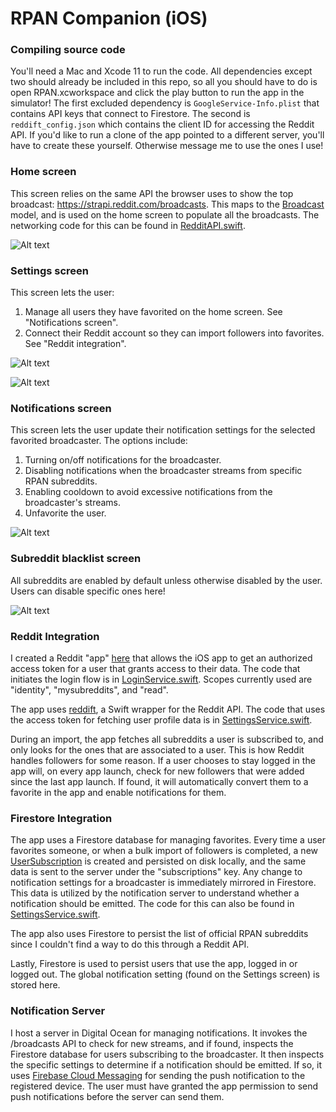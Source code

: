 # RPAN Companion (iOS)

### Compiling source code
You'll need a Mac and Xcode 11 to run the code. All dependencies except two should already be included in this repo, so all you should have to do is open RPAN.xcworkspace and click the play button to run the app in the simulator! The first excluded dependency is  `GoogleService-Info.plist` that contains API keys that connect to Firestore. The second is `reddift_config.json` which contains the client ID for accessing the Reddit API. If you'd like to run a clone of the app pointed to a different server, you'll have to create these yourself. Otherwise message me to use the ones I use!

### Home screen
This screen relies on the same API the browser uses to show the top broadcast: https://strapi.reddit.com/broadcasts. This maps to the [Broadcast](https://github.com/erikvillegas/RPAN-iOS/blob/master/RPAN/Models/Broadcast.swift) model, and is used on the home screen to populate all the broadcasts. The networking code for this can be found in [RedditAPI.swift](https://github.com/erikvillegas/RPAN-iOS/blob/master/RPAN/Networking/RedditAPI.swift).

![Alt text](https://github.com/erikvillegas/RPAN-iOS/blob/master/Screenshots/Home.png?raw=true "Home")

### Settings screen
This screen lets the user:
1. Manage all users they have favorited on the home screen. See "Notifications screen".
2. Connect their Reddit account so they can import followers into favorites. See "Reddit integration".

![Alt text](https://github.com/erikvillegas/RPAN-iOS/blob/master/Screenshots/Settings.png?raw=true "Settings")

![Alt text](https://github.com/erikvillegas/RPAN-iOS/blob/master/Screenshots/SettingsLoggedOut.png?raw=true "SettingsLoggedOut")

### Notifications screen
This screen lets the user update their notification settings for the selected favorited broadcaster. The options include:
1. Turning on/off notifications for the broadcaster.
2. Disabling notifications when the broadcaster streams from specific RPAN subreddits.
3. Enabling cooldown to avoid excessive notifications from the broadcaster's streams.
4. Unfavorite the user.

![Alt text](https://github.com/erikvillegas/RPAN-iOS/blob/master/Screenshots/Notifications.png?raw=true "Notifications")

### Subreddit blacklist screen
All subreddits are enabled by default unless otherwise disabled by the user. Users can disable specific ones here!

![Alt text](https://github.com/erikvillegas/RPAN-iOS/blob/master/Screenshots/SubredditBlacklist.png?raw=true "Subreddit Blacklist")

### Reddit Integration
I created a Reddit "app" [here](https://old.reddit.com/prefs/apps/) that allows the iOS app to get an authorized access token for a user that grants access to their data. The code that initiates the login flow is in [LoginService.swift](https://github.com/erikvillegas/RPAN-iOS/blob/master/RPAN/Services/LoginService.swift). Scopes currently used are "identity", "mysubreddits", and "read".

The app uses [reddift](https://github.com/sonsongithub/reddift), a Swift wrapper for the Reddit API. The code that uses the access token for fetching user profile data is in [SettingsService.swift](https://github.com/erikvillegas/RPAN-iOS/blob/master/RPAN/Services/SettingsService.swift). 

During an import, the app fetches all subreddits a user is subscribed to, and only looks for the ones that are associated to a user. This is how Reddit handles followers for some reason. If a user chooses to stay logged in the app will, on every app launch, check for new followers that were added since the last app launch. If found, it will automatically convert them to a favorite in the app and enable notifications for them.

### Firestore Integration
The app uses a Firestore database for managing favorites. Every time a user favorites someone, or when a bulk import of followers is completed, a new [UserSubscription](https://github.com/erikvillegas/RPAN-iOS/blob/master/RPAN/Models/UserSubscription.swift) is created and persisted on disk locally, and the same data is sent to the server under the "subscriptions" key. Any change to notification settings for a broadcaster is immediately mirrored in Firestore. This data is utilized by the notification server to understand whether a notification should be emitted. The code for this can also be found in [SettingsService.swift](https://github.com/erikvillegas/RPAN-iOS/blob/master/RPAN/Services/SettingsService.swift).

The app also uses Firestore to persist the list of official RPAN subreddits since I couldn't find a way to do this through a Reddit API.

Lastly, Firestore is used to persist users that use the app, logged in or logged out. The global notification setting (found on the Settings screen) is stored here.

### Notification Server
I host a server in Digital Ocean for managing notifications. It invokes the /broadcasts API to check for new streams, and if found, inspects the Firestore database for users subscribing to the broadcaster. It then inspects the specific settings to determine if a notification should be emitted. If so, it uses [Firebase Cloud Messaging](https://firebase.google.com/docs/cloud-messaging) for sending the push notification to the registered device. The user must have granted the app permission to send push notifications before the server can send them.


